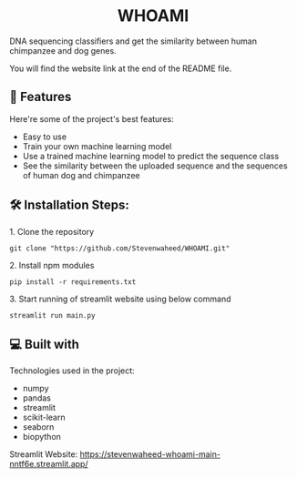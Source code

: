 <h1 align="center" id="title">WHOAMI</h1>

<p id="description">DNA sequencing classifiers and get the similarity between human chimpanzee and dog genes.

You will find the website link at the end of the README file.
</p>

  
  
<h2>🧐 Features</h2>

Here're some of the project's best features:

*   Easy to use
*   Train your own machine learning model
*   Use a trained machine learning model to predict the sequence class
*   See the similarity between the uploaded sequence and the sequences of human dog and chimpanzee

<h2>🛠️ Installation Steps:</h2>

<p>1. Clone the repository</p>

```
git clone "https://github.com/Stevenwaheed/WHOAMI.git"
```

<p>2. Install npm modules</p>

```
pip install -r requirements.txt
```

<p>3. Start running of streamlit website using below command</p>

```
streamlit run main.py
```

  
  
<h2>💻 Built with</h2>

Technologies used in the project:

*   numpy
*   pandas
*   streamlit
*   scikit-learn
*   seaborn
*   biopython

Streamlit Website: https://stevenwaheed-whoami-main-nntf6e.streamlit.app/
